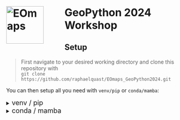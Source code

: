 <h1 style="display: inline"> 
<img alt=EOmaps src=https://raw.githubusercontent.com/raphaelquast/EOmaps/dev/docs/_static/logo.png align="left" width=100px style="margin:0 2em 0 0;">
<b>GeoPython 2024</b>  Workshop 
</h1>
<br>

## Setup

> First navigate to your desired working directory and clone this repository with   
> `git clone https://github.com/raphaelquast/EOmaps_GeoPython2024.git`


You can then setup all you need with `venv/pip` or `conda/mamba`:

<details><summary><font size=4>venv / pip</font></summary>

> No working `python` on your system?  
> Install [python](https://www.python.org/downloads/)!

1. Create a new virtual environment:  
    `python -m venv "venv_folder_path"`
2. Activate the environment:  
    `venv_folder_path\Scripts\activate`
3. Install required packages:  
   `pip install eomaps[all] jupyterlab`
4. Navigate to your working directory and start Jupyter Lab:  
   `jupster lab`
</details>

<details><summary><font size=4>conda / mamba</font></summary>

> No working `python + conda/mamba` on your system?  
> Install [miniforge](https://github.com/conda-forge/miniforge)!

1. Ceate a new virtual environment:  
    `mamba create -n "name_of_environment"`
2. Activate the environment:  
    `mamba activate "name_of_environment"`
3. Install required packages:  
   `mamba install -c conda-forge eomaps jupyterlab`
4. Navigate to your working directory and start Jupyter Lab:  
`jupster lab`

</details>
